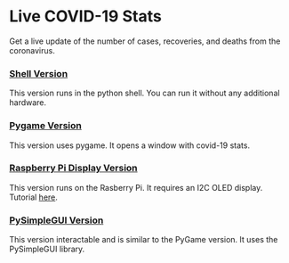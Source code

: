 # Live COVID-19 Stats
Get a live update of the number of cases, recoveries, and deaths from the coronavirus. 

<a href="BasicCoronaVirusUpdater.py"><h3>Shell Version</h3></a>
This version runs in the python shell. You can run it without any additional hardware. 

<a href="PyGameVersion.py"><h3>Pygame Version</h3></a>
This version uses pygame. It opens a window with covid-19 stats.

<a href="OLEDScreenMonitorVersion.py"><h3>Raspberry Pi  Display Version</h3></a>
This version runs on the Rasberry Pi. It requires an I2C OLED display. Tutorial <a href="https://www.hackster.io/gadhagod/live-coronavirus-stats-display-e07e89">here</a>.

<a href="GUIVersion.py"><h3>PySimpleGUI Version</h3></a>
This version interactable and is similar to the PyGame version. It uses the PySimpleGUI library. 
